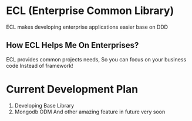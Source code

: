 # ECL (Enterprise Common Library)
ECL makes developing enterprise applications easier base on DDD


## How ECL Helps Me On Enterprises?
ECL provides common projects needs, So you can focus on your business code Instead of framework!


# Current Development Plan
1. Developing Base Library
2. Mongodb ODM
And other amazing feature in future very soon